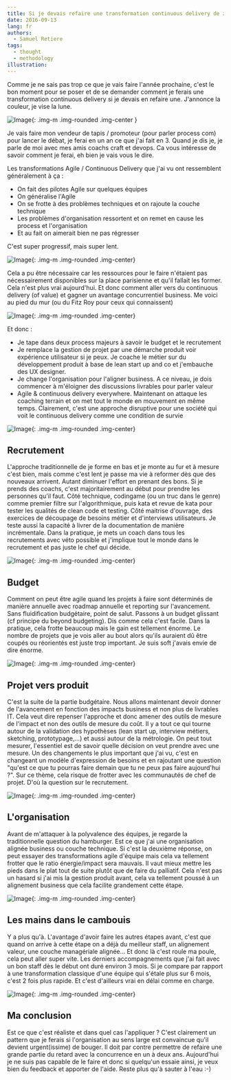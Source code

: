 ```yaml
---
title: Si je devais refaire une transformation continuous delivery de zéro
date: 2016-09-13
lang: fr
authors:
  - Samuel Retiere
tags:
  - thought
  - methodology
illustration:
---
```


Comme je ne sais pas trop ce que je vais faire l'année prochaine, c'est le bon moment pour se poser et de se demander comment je ferais une transformation continuous delivery si je devais en refaire une. J'annonce la couleur, je vise la lune.

![Image](/assets/articles/si_jamais/internet-archive-film-domaine-public-melies-voyage-lune.jpg){: .img-m .img-rounded .img-center }

Je vais faire mon vendeur de tapis / promoteur (pour parler process com) pour lancer le débat, je ferai en un an ce que j'ai fait en 3. Quand je dis je, je parle de moi avec mes amis coachs craft et devops. Ca vous intéresse de savoir comment je ferai, eh bien je vais vous le dire.

Les transformations Agile / Continuous Delivery que j'ai vu ont ressemblent généralement à ça :

- On fait des pilotes Agile sur quelques équipes
- On généralise l'Agile
- On se frotte à des problèmes techniques et on rajoute la couche technique
- Les problèmes d'organisation ressortent et on remet en cause les process et l'organisation
- Et au fait on aimerait bien ne pas régresser

C'est super progressif, mais super lent.

![Image](/assets/articles/si_jamais/2037551808_d8812f351f_z.jpg){: .img-m .img-rounded .img-center}

Cela a pu être nécessaire car les ressources pour le faire n'étaient pas nécessairement disponibles sur la place parisienne et qu'il fallait les former. Cela n'est plus vrai aujourd'hui. Et donc comment aller vers du continuous delivery (of value) et gagner un avantage concurrentiel business. Me voici au pied du mur (ou du Fitz Roy pour ceux qui connaissent)

![Image](/assets/articles/si_jamais/6337221390_cb5f2cce4c_o.jpg){: .img-m .img-rounded .img-center}

Et donc :

- Je tape dans deux process majeurs à savoir le budget et le recrutement
- Je remplace la gestion de projet par une démarche produit voir expérience utilisateur si je peux. Je coache le métier sur du développement produit à base de lean start up and co et j'embauche des UX designer.
- Je change l'organisation pour l'aligner business. A ce niveau, je dois commencer à m'éloigner des discussions livrables pour parler valeur
- Agile &amp; continuous delivery everywhere. Maintenant on attaque les coaching terrain et on met tout le monde en mouvement en même temps.
Clairement, c'est une approche disruptive pour une société qui voit le continuous delivery comme une condition de survie


![Image](/assets/articles/si_jamais/7707975616_6a95bc129a_o.jpg){: .img-m .img-rounded .img-center}

## Recrutement

L'approche traditionnelle de je forme en bas et je monte au fur et à mesure c'est bien, mais comme c'est lent je passe ma vie à reformer dès que des nouveaux arrivent. Autant diminuer l'effort en prenant des bons. Si je prends des coachs, c'est majoritairement au début pour prendre les personnes qu'il faut. Côté technique, codingame (ou un truc dans le genre) comme premier filtre sur l'algorithmique, puis kata et revue de kata pour tester les qualités de clean code et testing. Côté maitrise d'ouvrage, des exercices de découpage de besoins métier et d'interviews utilisateurs. Je teste aussi la capacité à livrer de la documentation de manière incrémentale. Dans la pratique, je mets un coach dans tous les recrutements avec véto possible et j'implique tout le monde dans le recrutement et pas juste le chef qui décide.


![Image](/assets/articles/si_jamais/9859823713_39c5066db1_z.jpg){: .img-m .img-rounded .img-center}

## Budget

Comment on peut être agile quand les projets à faire sont déterminés de manière annuelle avec roadmap annuelle et reporting sur l'avancement. Sans fluidification budgétaire, point de salut. Passons à un budget glissant (cf principe du beyond budgeting). Dis comme cela c'est facile. Dans la pratique, cela frotte beaucoup mais le gain est tellement énorme. Le nombre de projets que je vois aller au bout alors qu'ils auraient dû être coupés ou réorientés est juste trop important. Je suis soft j'avais envie de dire énorme.


![Image](/assets/articles/si_jamais/3243817815_26e4148de6_o.jpg){: .img-m .img-rounded .img-center}

## Projet vers produit

C'est la suite de la partie budgétaire. Nous allons maintenant devoir donner de l'avancement en fonction des impacts business et non plus de livrables IT. Cela veut dire repenser l'approche et donc amener des outils de mesure de l'impact et non des outils de mesure du coût. Il y a tout ce qui tourne autour de la validation des hypothèses (lean start up, interview métiers, sketching, prototypage,...) et aussi autour de la métrologie. On peut tout mesurer, l'essentiel est de savoir quelle décision on veut prendre avec une mesure. Un des changements le plus important que j'ai vu, c'est en changeant un modèle d'expression de besoins et en rajoutant une question "qu'est ce que tu pourras faire demain que tu ne peux pas faire aujourd'hui ?". Sur ce thème, cela risque de frotter avec les communautés de chef de projet. D'où la question sur le recrutement.


![Image](/assets/articles/si_jamais/3166807592_477998672d_o.jpg){: .img-m .img-rounded .img-center}

## L'organisation

Avant de m'attaquer à la polyvalence des équipes, je regarde la traditionnelle question du hamburger. Est ce que j'ai une organisation alignée business ou couche technique. Si c'est la deuxième réponse, on peut essayer des transformations agile d'équipe mais cela va tellement frotter que le ratio énergie/impact sera mauvais. Il vaut mieux mettre les pieds dans le plat tout de suite plutôt que de faire du palliatif. Cela n'est pas un hasard si j'ai mis la gestion produit avant, cela va tellement poussé à un alignement business que cela facilite grandement cette étape.


![Image](/assets/articles/si_jamais/8480148004_7d542db588_o.jpg){: .img-m .img-rounded .img-center}

## Les mains dans le cambouis

Y a plus qu'à. L'avantage d'avoir faire les autres étapes avant, c'est que quand on arrive à cette étape on a déjà du meilleur staff, un alignement valeur, une couche managériale alignée... Et donc là c'est roule ma poule, cela peut aller super vite. Les derniers accompagnements que j'ai fait avec un bon staff dès le début ont duré environ 3 mois. Si je compare par rapport à une transformation classique d'une équipe qui s'étale plus sur 6 mois, c'est 2 fois plus rapide. Et c'est d'ailleurs vrai en délai comme en charge.


![Image](/assets/articles/si_jamais/5777267048_83ca19733a_z.jpg){: .img-m .img-rounded .img-center}

## Ma conclusion

Est ce que c'est réaliste et dans quel cas l'appliquer ? C'est clairement un pattern que je ferais si l'organisation au sens large est convaincue qu'il devient urgent(issime) de bouger. Il doit par contre permettre de refaire une grande partie du retard avec la concurrence en un à deux ans. Aujourd'hui je ne suis pas capable de le faire et donc si quelqu'un essaie ainsi, je veux bien du feedback et apporter de l'aide. Reste plus qu'à sauter à l'eau :-)
